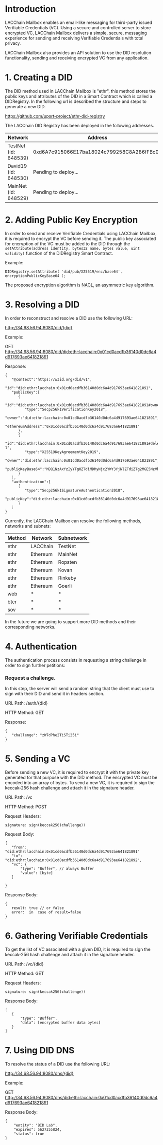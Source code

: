 # Introduction

LACChain Mailbox enables an email-like messaging for third-party issued Verifiable Credentials (VC). Using a secure and controlled server to store encrypted VC, LACChain Mailbox delivers a simple, secure, messaging experience for sending and receiving Verifiable Credentials with total privacy.

LACChain Mailbox also provides an API solution to use the DID resolution functionality, sending and receiving encrypted VC from any application.


# 1. Creating a DID

The DID method used in LACChain Mailbox is "ethr", this method stores the public keys and attributes of the DID in a Smart Contract which is called a DIDRegistry. 
In the following url is described the structure and steps to generate a new DID.

https://github.com/uport-project/ethr-did-registry

The LACChain DID Registry has been deployed in the following addresses.

| Network                                  | Address                                                |
| -----------------------------------------| ------------------------------------------------------ |
| TestNet (id: 648539)                     |      0xd6A7c915066E17ba18024c799258C8A286fFBc00        |
| David19 (id: 648530)                     |      Pending to deploy...                              |
| MainNet (id: 648529)                     |      Pending to deploy...                              |

# 2. Adding Public Key Encryption
 
In order to send and receive Verifiable Credentials using LACChain Mailbox, it is required to encrypt the VC before sending it.
The public key associated for encryption of the VC must be added to the DID through the 
`` setAttribute(address identity, bytes32 name, bytes value, uint validity) `` function of the DIDRegistry Smart Contract.

Example: 

```
DIDRegistry.setAttribute( 'did/pub/X25519/enc/base64', encryptionPublicKeyBase64 );
```  
The proposed encryption algorithm is [NACL](https://nacl.cr.yp.to/), an asymmetric key algorithm.

# 3. Resolving a DID

In order to reconstruct and resolve a DID use the following URL:

http://34.68.56.94:8080/did/{did}

Example: 

GET  http://34.68.56.94:8080/did/did:ethr:lacchain:0x01cd0acdfb36140d0dc6a4d917693ae641821891

Response:
````
{
   "@context":"https://w3id.org/did/v1",
   "id":"did:ethr:lacchain:0x01cd0acdfb36140d0dc6a4d917693ae641821891",
   "publicKey":[
      {
         "id":"did:ethr:lacchain:0x01cd0acdfb36140d0dc6a4d917693ae641821891#owner",
         "type":"Secp256k1VerificationKey2018",
         "owner":"did:ethr:lacchain:0x01cd0acdfb36140d0dc6a4d917693ae641821891",
         "ethereumAddress":"0x01cd0acdfb36140d0dc6a4d917693ae641821891"
      },
      {
         "id":"did:ethr:lacchain:0x01cd0acdfb36140d0dc6a4d917693ae641821891#delegate-1",
         "type":"X25519KeyAgreementKey2019",
         "owner":"did:ethr:lacchain:0x01cd0acdfb36140d0dc6a4d917693ae641821891",
         "publicKeyBase64":"MDQ1NzAxYzIyYTg0ZTdiMDMyNjc2YWY3YjNlZTdiZTg2MGE5NzVhODhkNzU2NzczY2Y1Yzk2MTg4ODY0NTAyZmIwNjkwZjE1M2VjODI5YjRjOTk3NDFlOWZjMDhiNjE3MTdiMjczNWI2MTMwMTk4MGNmNjFmNTM1MmU3MzkyNGFkOA=="
      }
   ],
   "authentication":[
      {
         "type":"Secp256k1SignatureAuthentication2018",
         "publicKey":"did:ethr:lacchain:0x01cd0acdfb36140d0dc6a4d917693ae641821891#owner"
      }
   ]
}
```` 

Currently, the LACChain Mailbox can resolve the following methods, networks and subnets:

| Method                         |        Network              | Subnetwork |
| -------------------------------| ----------------------------|------------|
| ethr                           |     LACChain                |  TestNet   |
| ethr                           |     Ethereum                |  MainNet   |
| ethr                           |     Ethereum                |  Ropsten   |
| ethr                           |     Ethereum                |  Kovan     |
| ethr                           |     Ethereum                |  Rinkeby   |
| ethr                           |     Ethereum                |  Goerli    |
| web                            |      *                      |     *      |
| btcr                           |      *                      |     *      |
| sov                            |      *                      |     *      |

In the future we are going to support more DID methods and their corresponding networks.
 
# 4. Authentication
 The authentication process consists in requesting a string challenge in order to sign further petitions:

### Request a challenge.
 In this step, the server will send a random string that the client must use 
 to sign with their DID and send it in headers section.
 
 URL Path: /auth/{did}
 
 HTTP Method: GET
 
 Response:
 ```
{
    "challenge": "zW7dPhe2TiSTi25i"
}
 ```

# 5. Sending a VC
 Before sending a new VC, it is required to encrypt it with the private key generated for that purpose with the DID method. The encrypted VC must be encoded into an array of bytes. 
To send a new VC, it is required to sign the keccak-256 hash challenge and attach it in the signature header.

URL Path: /vc

HTTP Method: POST

Request Headers:
 ```
signature: sign(keccak256(challenge))
 ```

Request Body:
 ```
{
    "from": "did:ethr:lacchain:0x01cd0acdfb36140d0dc6a4d917693ae641821891"
    "to": "did:ethr:lacchain:0x01cd0acdfb36140d0dc6a4d917693ae641821892",
    "vc": {
        "type": "Buffer", // always Buffer
        "value": [byte]
    }

}
 ```

Response Body:
 ```
{
    result: true // or false 
    error:  in  case of result=false
}
 ```

# 6. Gathering Verifiable Credentials

 To get the list of VC associated with a given DID, it is required to sign the keccak-256 hash challenge and attach it in the signature header.
 
URL Path: /vc/{did}


HTTP Method: GET

Request Headers:
 ```
signature: sign(keccak256(challenge))
 ```

Response Body:
 ```
[
	{
		"type": "Buffer",
		"data": [encrypted buffer data bytes]
	}
]
 ```

# 7. Using DID DNS

To resolve the status of a DID use the following URL:

http://34.68.56.94:8080/dns/{did}

Example: 

GET  http://34.68.56.94:8080/dns/did:ethr:lacchain:0x01cd0acdfb36140d0dc6a4d917693ae641821891

Response Body:
````
{
    "entity": "BID Lab",
    "expires": 5627255824,
    "status": true
}
````